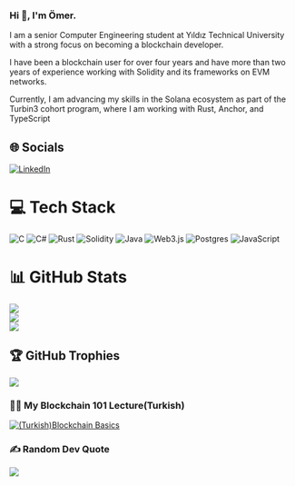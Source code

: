 ### Hi 👋, I'm Ömer.
I am a senior Computer Engineering student at Yıldız Technical University with a strong focus on becoming a
blockchain developer.

I have been a blockchain user for over four years and have more than two years of
experience working with Solidity and its frameworks on EVM networks. 

Currently, I am advancing my skills in
the Solana ecosystem as part of the Turbin3 cohort program, where I am working with Rust, Anchor, and
TypeScript


## 🌐 Socials
[![LinkedIn](https://img.shields.io/badge/LinkedIn-%230077B5.svg?logo=linkedin&logoColor=white)](https://linkedin.com/in/https://www.linkedin.com/in/omeraskin/) 

# 💻 Tech Stack
![C](https://img.shields.io/badge/c-%2300599C.svg?style=for-the-badge&logo=c&logoColor=white) ![C#](https://img.shields.io/badge/c%23-%23239120.svg?style=for-the-badge&logo=csharp&logoColor=white) ![Rust](https://img.shields.io/badge/rust-%23000000.svg?style=for-the-badge&logo=rust&logoColor=white) ![Solidity](https://img.shields.io/badge/Solidity-%23363636.svg?style=for-the-badge&logo=solidity&logoColor=white) ![Java](https://img.shields.io/badge/java-%23ED8B00.svg?style=for-the-badge&logo=openjdk&logoColor=white) ![Web3.js](https://img.shields.io/badge/web3.js-F16822?style=for-the-badge&logo=web3.js&logoColor=white) ![Postgres](https://img.shields.io/badge/postgres-%23316192.svg?style=for-the-badge&logo=postgresql&logoColor=white) ![JavaScript](https://img.shields.io/badge/javascript-%23323330.svg?style=for-the-badge&logo=javascript&logoColor=%23F7DF1E)
# 📊 GitHub Stats
![](https://github-readme-stats.vercel.app/api?username=omeraskn&theme=dark&hide_border=false&include_all_commits=false&count_private=false)<br/>
![](https://github-readme-streak-stats.herokuapp.com/?user=omeraskn&theme=dark&hide_border=false)<br/>
![](https://github-readme-stats.vercel.app/api/top-langs/?username=omeraskn&theme=dark&hide_border=false&include_all_commits=false&count_private=false&layout=compact)

## 🏆 GitHub Trophies
![](https://github-profile-trophy.vercel.app/?username=omeraskn&theme=shadow_green&no-frame=true&no-bg=true&margin-w=4)

<!-- BEGIN YOUTUBE-CARDS -->
### 🧑‍🎓 My Blockchain 101 Lecture(Turkish)
[![(Turkish)Blockchain Basics](https://ytcards.demolab.com/?id=drQhneXiQPk&title=SKY+LAB+BOOTCAMP+2024+|+CHAIN+101+|+Ömer+Aşkın&lang=en&timestamp=1728486797&background_color=%230d1117&title_color=%23ffffff&stats_color=%23dedede&max_title_lines=1&width=250&border_radius=5&duration=7440 "SKY LAB BOOTCAMP 2024 | CHAIN 101 | Ömer Aşkın")](https://www.youtube.com/live/drQhneXiQPk?si=eqoDQ3uSW5IM2Q8B)

<!-- END YOUTUBE-CARDS -->

### ✍️ Random Dev Quote
![](https://quotes-github-readme.vercel.app/api?type=horizontal&theme=radical)

<!-- Proudly created with GPRM ( https://gprm.itsvg.in ) -->
